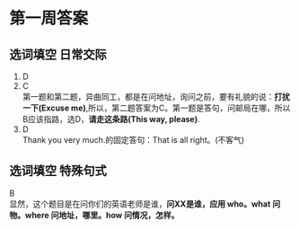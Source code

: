 # 第一周答案
## 选词填空 日常交际

1. D   
2. C  
   第一题和第二题，异曲同工，都是在问地址，询问之前，要有礼貌的说：**打扰一下(Excuse me)**,所以，第二题答案为C。第一题是答句，问邮局在哪，所以B应该指路，选D，**请走这条路(This way, please)**.
3. D  
    Thank you very much.的固定答句：That is all right。(不客气)
    
## 选词填空 特殊句式

B  
显然，这个题目是在问你们的英语老师是谁，**问XX是谁，应用 who。what 问物。where 问地址，哪里。how 问情况，怎样。**